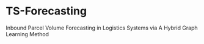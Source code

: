 # TS-Forecasting
Inbound Parcel Volume Forecasting in Logistics Systems via A  Hybrid Graph Learning Method

